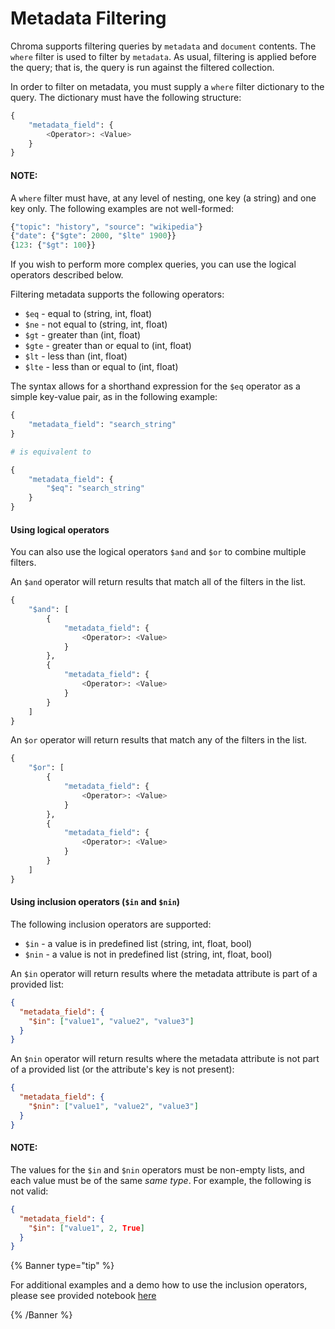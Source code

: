 # Metadata Filtering

Chroma supports filtering queries by `metadata` and `document` contents. The `where` filter is used to filter by `metadata`. As usual, filtering is applied before the query; that is, the query is run against the filtered collection.

In order to filter on metadata, you must supply a `where` filter dictionary to the query. The dictionary must have the following structure:

```python
{
    "metadata_field": {
        <Operator>: <Value>
    }
}
```

#### NOTE:

A `where` filter must have, at any level of nesting, one key (a string) and one key only. The following examples are not well-formed:

```python
{"topic": "history", "source": "wikipedia"}
{"date": {"$gte": 2000, "$lte" 1900}}
{123: {"$gt": 100}}
```

If you wish to perform more complex queries, you can use the logical operators described below.

Filtering metadata supports the following operators:

- `$eq` - equal to (string, int, float)
- `$ne` - not equal to (string, int, float)
- `$gt` - greater than (int, float)
- `$gte` - greater than or equal to (int, float)
- `$lt` - less than (int, float)
- `$lte` - less than or equal to (int, float)

The syntax allows for a shorthand expression for the `$eq` operator as a simple key-value pair, as in the following example:

```python
{
    "metadata_field": "search_string"
}

# is equivalent to

{
    "metadata_field": {
        "$eq": "search_string"
    }
}
```

#### Using logical operators

You can also use the logical operators `$and` and `$or` to combine multiple filters.

An `$and` operator will return results that match all of the filters in the list.

```python
{
    "$and": [
        {
            "metadata_field": {
                <Operator>: <Value>
            }
        },
        {
            "metadata_field": {
                <Operator>: <Value>
            }
        }
    ]
}
```

An `$or` operator will return results that match any of the filters in the list.

```python
{
    "$or": [
        {
            "metadata_field": {
                <Operator>: <Value>
            }
        },
        {
            "metadata_field": {
                <Operator>: <Value>
            }
        }
    ]
}
```

#### Using inclusion operators (`$in` and `$nin`)

The following inclusion operators are supported:

- `$in` - a value is in predefined list (string, int, float, bool)
- `$nin` - a value is not in predefined list (string, int, float, bool)

An `$in` operator will return results where the metadata attribute is part of a provided list:

```json
{
  "metadata_field": {
    "$in": ["value1", "value2", "value3"]
  }
}
```

An `$nin` operator will return results where the metadata attribute is not part of a provided list (or the attribute's key is not present):

```json
{
  "metadata_field": {
    "$nin": ["value1", "value2", "value3"]
  }
}
```

#### NOTE:

The values for the `$in` and `$nin` operators must be non-empty lists, and each value must be of the same _same type_. For example, the following is not valid:

```json
{
  "metadata_field": {
    "$in": ["value1", 2, True]
  }
}
```

{% Banner type="tip" %}

For additional examples and a demo how to use the inclusion operators, please see provided notebook [here](https://github.com/chroma-core/chroma/blob/main/examples/basic_functionality/in_not_in_filtering.ipynb)

{% /Banner %}
